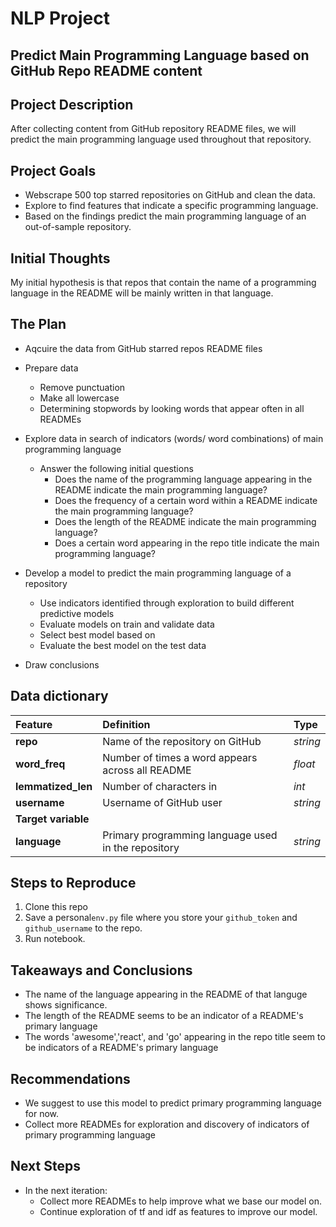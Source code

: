 # NLP Project
## Predict Main Programming Language based on GitHub Repo README content

## Project Description
After collecting content from GitHub repository README files, we will predict the main programming language used throughout that repository.

## Project Goals
* Webscrape 500 top starred repositories on GitHub and clean the data.
* Explore to find features that indicate a specific programming language.
* Based on the findings predict the main programming language of an out-of-sample repository.

## Initial Thoughts
My initial hypothesis is that repos that contain the name of a programming language in the README will be mainly written in that language.

## The Plan
* Aqcuire the data from GitHub starred repos README files

* Prepare data
    * Remove punctuation
    * Make all lowercase
    * Determining stopwords by looking words that appear often in all READMEs

* Explore data in search of indicators (words/ word combinations) of main programming language
    * Answer the following initial questions
        * Does the name of the programming language appearing in the README indicate the main programming language?
        * Does the frequency of a certain word within a README indicate the main programming language?
        * Does the length of the README indicate the main programming language?
        * Does a certain word appearing in the repo title indicate the main programming language?

* Develop a model to predict the main programming language of a repository
    * Use indicators identified through exploration to build different predictive models
    * Evaluate models on train and validate data
    * Select best model based on 
    * Evaluate the best model on the test data

* Draw conclusions

## Data dictionary
| Feature | Definition | Type |
|:--------|:-----------|:-------
|**repo**| Name of the repository on GitHub| *string*|
|**word_freq**| Number of times a word appears across all README| *float*|
|**lemmatized_len**| Number of characters in| *int*|
|**username**| Username of GitHub user| *string*|
|**Target variable**
|**language**| Primary programming language used in the repository | *string* |


## Steps to Reproduce
1. Clone this repo
2. Save a personal```env.py``` file where you store your ```github_token``` and ```github_username``` to the repo.
3. Run notebook.

## Takeaways and Conclusions
* The name of the language appearing in the README of that languge shows significance.
* The length of the README seems to be an indicator of a README's primary language
* The words 'awesome','react', and 'go' appearing in the repo title seem to be indicators of a README's primary language

## Recommendations
* We suggest to use this model to predict primary programming language for now.
* Collect more READMEs for exploration and discovery of indicators of primary programming language


## Next Steps
* In the next iteration:
    * Collect more READMEs to help improve what we base our model on.
    * Continue exploration of tf and idf as features to improve our model.